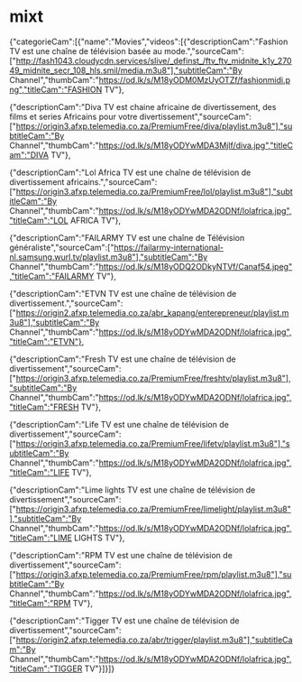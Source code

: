 # mixt
{"categorieCam":[{"name":"Movies","videos":[{"descriptionCam":"Fashion TV est une chaîne de télévision basée au mode.","sourceCam":["http://fash1043.cloudycdn.services/slive/_definst_/ftv_ftv_midnite_k1y_27049_midnite_secr_108_hls.smil/media.m3u8"],"subtitleCam":"By Channel","thumbCam":"https://od.lk/s/M18yODM0MzUyOTZf/fashionmidi.png","titleCam":"FASHION TV"},

{"descriptionCam":"Diva TV est chaine africaine de divertissement, des films et series Africains pour votre divertissement","sourceCam":["https://origin3.afxp.telemedia.co.za/PremiumFree/diva/playlist.m3u8"],"subtitleCam":"By Channel","thumbCam":"https://od.lk/s/M18yODYwMDA3Mjlf/diva.jpg","titleCam":"DIVA TV"},

{"descriptionCam":"Lol Africa TV est une chaîne de télévision de divertissement africains.","sourceCam":["https://origin3.afxp.telemedia.co.za/PremiumFree/lol/playlist.m3u8"],"subtitleCam":"By Channel","thumbCam":"https://od.lk/s/M18yODYwMDA2ODNf/lolafrica.jpg","titleCam":"LOL AFRICA TV"},

{"descriptionCam":"FAILARMY TV est une chaîne de Télévision généraliste","sourceCam":["https://failarmy-international-nl.samsung.wurl.tv/playlist.m3u8"],"subtitleCam":"By Channel","thumbCam":"https://od.lk/s/M18yODQ2ODkyNTVf/Canaf54.jpeg","titleCam":"FAILARMY TV"},

{"descriptionCam":"ETVN TV est une chaîne de télévision de divertissement.","sourceCam":["https://origin2.afxp.telemedia.co.za/abr_kapang/enterepreneur/playlist.m3u8"],"subtitleCam":"By Channel","thumbCam":"https://od.lk/s/M18yODYwMDA2ODNf/lolafrica.jpg","titleCam":"ETVN"},

{"descriptionCam":"Fresh TV est une chaîne de télévision de divertissement","sourceCam":["https://origin3.afxp.telemedia.co.za/PremiumFree/freshtv/playlist.m3u8"],"subtitleCam":"By Channel","thumbCam":"https://od.lk/s/M18yODYwMDA2ODNf/lolafrica.jpg","titleCam":"FRESH TV"},

{"descriptionCam":"Life TV est une chaîne de télévision de divertissement","sourceCam":["https://origin3.afxp.telemedia.co.za/PremiumFree/lifetv/playlist.m3u8"],"subtitleCam":"By Channel","thumbCam":"https://od.lk/s/M18yODYwMDA2ODNf/lolafrica.jpg","titleCam":"LIFE TV"},

{"descriptionCam":"Lime lights TV est une chaîne de télévision de divertissement","sourceCam":["https://origin3.afxp.telemedia.co.za/PremiumFree/limelight/playlist.m3u8"],"subtitleCam":"By Channel","thumbCam":"https://od.lk/s/M18yODYwMDA2ODNf/lolafrica.jpg","titleCam":"LIME LIGHTS TV"},


{"descriptionCam":"RPM TV est une chaîne de télévision de divertissement","sourceCam":["https://origin3.afxp.telemedia.co.za/PremiumFree/rpm/playlist.m3u8"],"subtitleCam":"By Channel","thumbCam":"https://od.lk/s/M18yODYwMDA2ODNf/lolafrica.jpg","titleCam":"RPM TV"},

{"descriptionCam":"Tigger TV est une chaîne de télévision de divertissement","sourceCam":["https://origin2.afxp.telemedia.co.za/abr/trigger/playlist.m3u8"],"subtitleCam":"By Channel","thumbCam":"https://od.lk/s/M18yODYwMDA2ODNf/lolafrica.jpg","titleCam":"TIGGER TV"}]}]}
